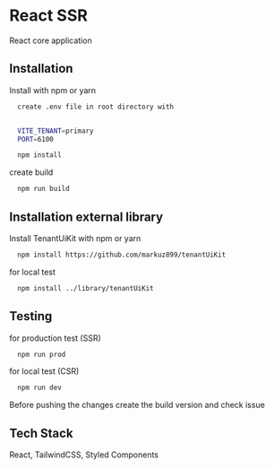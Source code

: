 # React SSR

React core application

## Installation

Install with npm or yarn

```bash
  create .env file in root directory with


  VITE_TENANT=primary
  PORT=6100
```

```bash
  npm install
```

create build

```bash
  npm run build
```

## Installation external library

Install TenantUiKit with npm or yarn

```bash
  npm install https://github.com/markuz899/tenantUiKit
```

for local test

```bash
  npm install ../library/tenantUiKit
```

## Testing

for production test (SSR)

```bash
  npm run prod
```

for local test (CSR)

```bash
  npm run dev
```

Before pushing the changes create the build version and check issue

## Tech Stack

React, TailwindCSS, Styled Components
